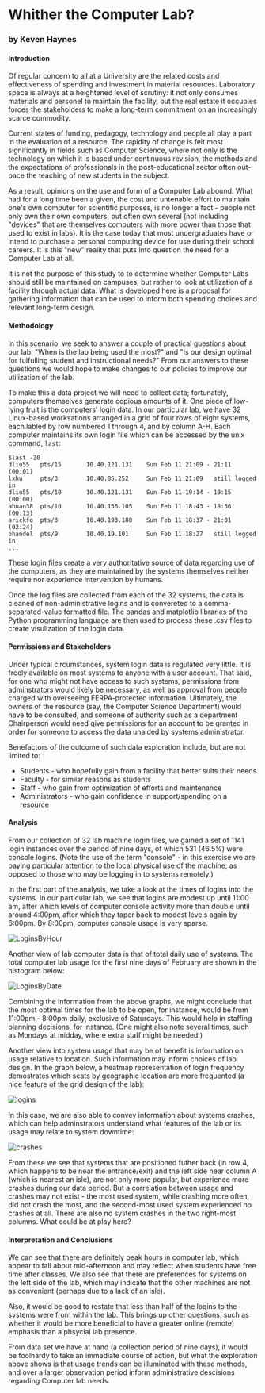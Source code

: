 #  Whither the Computer Lab?
### by Keven Haynes

#### Introduction
Of regular concern to all at a University are the related costs and effectiveness of spending and investment in material resources.  Laboratory space is always at a heightened level of scrutiny: it not only consumes materials and personel to maintain the facility, but the real estate it occupies forces the stakeholders to make a long-term commitment on an increasingly scarce commodity. 

Current states of funding, pedagogy, technology and people all play a part in the evaluation of a resource. The rapidity of change is felt most significantly in fields such as Computer Science, where not only is the technology on which it is based under continuous revision, the methods and the expectations of professionals in the post-educational sector often out-pace the teaching of new students in the subject.  

As a result, opinions on the use and form of a Computer Lab abound.  What had for a long time been a given, the cost and untenable effort to maintain one's own computer for scientific purposes, is no longer a fact - people not only own their own computers, but often own several (not including "devices" that are themselves computers with more power than those that used to exist in labs).  It is the case today that most undergraduates have or intend to purchase a personal computing device for use during their school careers.  It is this "new" reality that puts into question the need for a Computer Lab at all.  

It is not the purpose of this study to to determine whether Computer Labs should still be maintained on campuses, but rather to look at utilization of a facility through actual data.   What is developed here is a proposal for gathering information that can be used to inform both spending choices and relevant long-term design.  


####  Methodology
In this scenario, we seek to answer a couple of practical guestions about our lab: "When is the lab being used the most?" and "Is our design optimal for fulfulling student and instructional needs?"  From our answers to these questions we would hope to make changes to our policies to improve our utilization of the lab. 

To make this a data project we will need to collect data; fortunately, computers themselves generate copious amounts of it.  One piece of low-lying fruit is the computers' login data.  In our particular lab, we have 32 Linux-based worksations arranged in a grid of four rows of eight systems, each labled by row numbered 1 through 4, and by column A-H.  Each computer maintains its own login file which can be accessed by the unix command, `last`: 

```
$last -20
dliu55   pts/15       10.40.121.131    Sun Feb 11 21:09 - 21:11  (00:01)    
lxhu     pts/3        10.40.85.252     Sun Feb 11 21:09   still logged in   
dliu55   pts/10       10.40.121.131    Sun Feb 11 19:14 - 19:15  (00:00)    
ahuan38  pts/10       10.40.156.105    Sun Feb 11 18:43 - 18:56  (00:13)    
arickfo  pts/3        10.40.193.180    Sun Feb 11 18:37 - 21:01  (02:24)    
ohandel  pts/9        10.40.19.101     Sun Feb 11 18:27   still logged in
...
```

These login files create a very authoritative source of data regarding use of the computers, as they are maintained by the systems themselves neither require nor experience intervention by humans. 

Once the log files are collected from each of the 32 systems, the data is cleaned of non-administrative logins and is convereted to a comma-separated-value formatted file.  The pandas and matplotlib libraries of the Python programming language are then used to process these .csv files to create visulization of the login data. 


####  Permissions and Stakeholders 

Under typical circumstances, system login data is regulated very little.  It is freely available on most systems to anyone with a user account.  That said, for one who might not have access to such systems, permissions from adminstrators would likely be necessary, as well as approval from people charged with overseeing FERPA-protected information.  Ultimately, the owners of the resource (say, the Computer Science Department) would have to be consulted, and someone of authority such as a department Chairperson would need give permissions for an account to be granted in order for someone to access the data unaided by systems administrator. 

Benefactors of the outcome of such data exploration include, but are not limited to:

* Students - who hopefully gain from a facility that better suits their needs
* Faculty - for similar reasons as students
* Staff - who gain from optimization of efforts and maintenance
* Administrators - who gain confidence in support/spending on a resource


#### Analysis

From our collection of 32 lab machine login files, we gained a set of 1141 login instances over the period of nine days, of which 531 (46.5%) were console logins. (Note the use of the term "console" - in this exercise we are paying particular attention to the local physical use of the machine, as opposed to those who may be logging in to systems remotely.) 
 
In the first part of the analysis, we take a look at the times of logins into the systems.  In our particular lab, we see that logins are modest up until 11:00 am, after which levels of computer console activity more than double until around 4:00pm, after which they taper back to modest levels again by 6:00pm.  By 8:00pm, computer console usage is very sparse.  


![LoginsByHour](https://github.com/haynesie/Whither/blob/master/Images/ConsoleLoginsByHour.png "Logins By Hour")

Another view of lab computer data is that of total daily use of systems.  The total computer lab usage for the first nine days of February are shown in the histogram below:


![LoginsByDate](https://github.com/haynesie/Whither/blob/master/Images/ConsoleLoginsByDate.png "Logins by Date")

Combining the information from the above graphs, we might conclude that the most optimal times for the lab to be open, for instance, would be from 11:00pm - 8:00pm daily, exclusive of Saturdays.   This would help in staffing planning decisions, for instance.  (One might also note several times, such as Mondays at midday, where extra staff might be needed.) 


Another view into system usage that may be of benefit is information on usage relative to location.  Such information may inform choices of lab design.  In the graph below, a heatmap representation of login frequency demostrates which seats by geographic location are more frequented (a nice feature of the grid design of the lab):

![logins](https://github.com/haynesie/Whither/blob/master/Images/WorkstationLoginsByMachine.png "Logins by Machine")

In this case, we are also able to convey information about systems crashes, which can help adminstrators understand what features of the lab or its usage may relate to system downtime:

![crashes](https://github.com/haynesie/Whither/blob/master/Images/SystemCrashesByMachine.png "Crashes By Machine")

From these we see that systems that are positioned futher back (in row 4, which happens to be near the entrance/exit) and the left side near column A (which is nearest an isle), are not only more popular, but experience more crashes during our data period.   But a correlation between usage and crashes may not exist - the most used system, while crashing more often, did not crash the most, and the second-most used system experienced no crashes at all.  There are also no system crashes in the two right-most columns.  What could be at play here?

#### Interpretation and Conclusions

We can see that there are definitely peak hours in computer lab, which appear to fall about mid-afternoon and may reflect when students have free time after classes.  We also see that there are preferences for systems on the left side of the lab, which may indicate that the other machines are not as convenient (perhaps due to a lack of an isle). 

Also, it would be good to restate that less than half of the logins to the systems were from within the lab.  This brings up other questions, such as whether it would be more beneficial to have a greater online (remote) emphasis than a phsycial lab presence. 

From data set we have at hand (a collection period of nine days), it would be foolhardy to take an immediate course of action, but what the exploration above shows is that usage trends can be illuminated with these methods, and over a larger observation period inform administrative descisions regarding Computer lab needs. 

